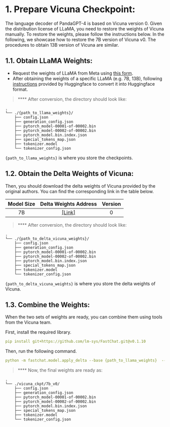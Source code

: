 # 1. Prepare Vicuna Checkpoint:

The language decoder of PandaGPT-4 is based on Vicuna version 0. Given the distribution license of LLaMA, you need to restore the weights of Vicuna manually. To restore the weights, please follow the instructions below. In the following, we showcase how to restore the 7B version of Vicuna v0. The procedures to obtain 13B version of Vicuna are similar.

## 1.1. Obtain LLaMA Weights:
* Request the weights of LLaMA from Meta using [this form](https://docs.google.com/forms/d/e/1FAIpQLSfqNECQnMkycAp2jP4Z9TFX0cGR4uf7b_fBxjY_OjhJILlKGA/viewform).
* After obtaining the weights of a specific LLaMA (e.g. 7B, 13B), following [instructions](https://huggingface.co/docs/transformers/main/model_doc/llama) provided by Huggingface to convert it into Huggingface format. 

> **** After conversion, the directory should look like:

    .
    └── ./{path_to_llama_weights}/             
        ├── config.json
        ├── generation_config.json
        ├── pytorch_model-00001-of-00002.bin
        ├── pytorch_model-00002-of-00002.bin
        ├── pytorch_model.bin.index.json
        ├── special_tokens_map.json
        ├── tokenizer.model
        └── tokenizer_config.json
        
`{path_to_llama_weights}` is where you store the checkpoints.


## 1.2. Obtain the Delta Weights of Vicuna:

Then, you should download the delta weights of Vicuna provided by the original authors. You can find the corresponding link in the table below.

|**Model Size**|**Delta Weights Address**|**Version**|
|:-------------:|:-------------:|:-------------:|
|7B|[[Link]](https://huggingface.co/lmsys/vicuna-7b-delta-v0)|0|


> **** After conversion, the directory should look like:

    .
    └── ./{path_to_delta_vicuna_weights}/             
        ├── config.json
        ├── generation_config.json
        ├── pytorch_model-00001-of-00002.bin
        ├── pytorch_model-00002-of-00002.bin
        ├── pytorch_model.bin.index.json
        ├── special_tokens_map.json
        ├── tokenizer.model
        └── tokenizer_config.json
      
`{path_to_delta_vicuna_weights}` is where you store the delta weights of Vicuna.

## 1.3. Combine the Weights:

When the two sets of weights are ready, you can combine them using tools from the Vicuna team.

First, install the required library.
```yaml
pip install git+https://github.com/lm-sys/FastChat.git@v0.1.10
```

Then, run the following command. 
```yaml
python -m fastchat.model.apply_delta --base {path_to_llama_weights}  --target ./vicuna_ckpt/7b_v0/  --delta {path_to_delta_vicuna_weights}
```

> **** Now, the final weights are ready as:

    .
    └── ./vicuna_ckpt/7b_v0/             
        ├── config.json
        ├── generation_config.json
        ├── pytorch_model-00001-of-00002.bin
        ├── pytorch_model-00002-of-00002.bin
        ├── pytorch_model.bin.index.json
        ├── special_tokens_map.json
        ├── tokenizer.model
        └── tokenizer_config.json


